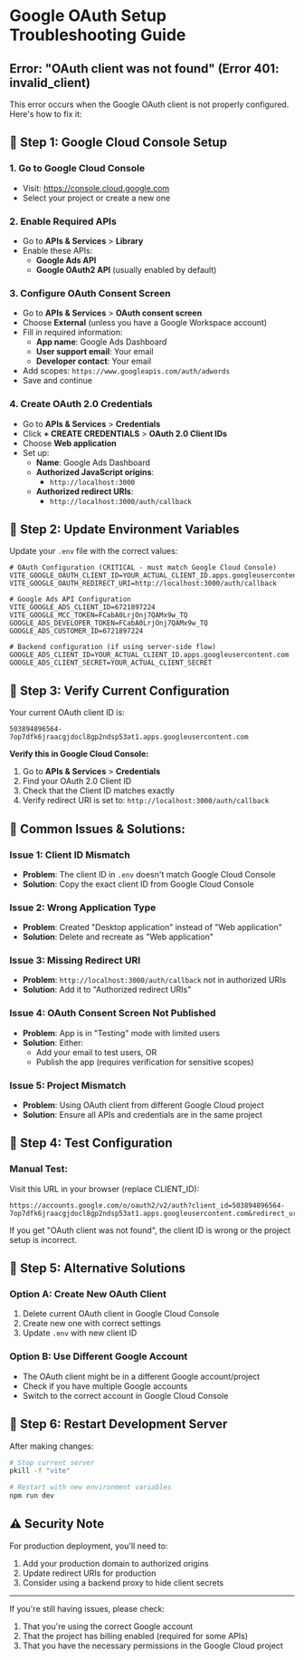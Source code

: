# Google OAuth Setup Troubleshooting Guide

## Error: "OAuth client was not found" (Error 401: invalid_client)

This error occurs when the Google OAuth client is not properly configured. Here's how to fix it:

## 🔧 **Step 1: Google Cloud Console Setup**

### 1. Go to Google Cloud Console
- Visit: https://console.cloud.google.com
- Select your project or create a new one

### 2. Enable Required APIs
- Go to **APIs & Services** > **Library**
- Enable these APIs:
  - **Google Ads API**
  - **Google OAuth2 API** (usually enabled by default)

### 3. Configure OAuth Consent Screen
- Go to **APIs & Services** > **OAuth consent screen**
- Choose **External** (unless you have a Google Workspace account)
- Fill in required information:
  - **App name**: Google Ads Dashboard
  - **User support email**: Your email
  - **Developer contact**: Your email
- Add scopes: `https://www.googleapis.com/auth/adwords`
- Save and continue

### 4. Create OAuth 2.0 Credentials
- Go to **APIs & Services** > **Credentials**
- Click **+ CREATE CREDENTIALS** > **OAuth 2.0 Client IDs**
- Choose **Web application**
- Set up:
  - **Name**: Google Ads Dashboard
  - **Authorized JavaScript origins**: 
    - `http://localhost:3000`
  - **Authorized redirect URIs**:
    - `http://localhost:3000/auth/callback`

## 🔧 **Step 2: Update Environment Variables**

Update your `.env` file with the correct values:

```env
# OAuth Configuration (CRITICAL - must match Google Cloud Console)
VITE_GOOGLE_OAUTH_CLIENT_ID=YOUR_ACTUAL_CLIENT_ID.apps.googleusercontent.com
VITE_GOOGLE_OAUTH_REDIRECT_URI=http://localhost:3000/auth/callback

# Google Ads API Configuration
VITE_GOOGLE_ADS_CLIENT_ID=6721897224
VITE_GOOGLE_MCC_TOKEN=FCabA0LrjOnj7QAMx9w_TQ
GOOGLE_ADS_DEVELOPER_TOKEN=FCabA0LrjOnj7QAMx9w_TQ
GOOGLE_ADS_CUSTOMER_ID=6721897224

# Backend configuration (if using server-side flow)
GOOGLE_ADS_CLIENT_ID=YOUR_ACTUAL_CLIENT_ID.apps.googleusercontent.com
GOOGLE_ADS_CLIENT_SECRET=YOUR_ACTUAL_CLIENT_SECRET
```

## 🔧 **Step 3: Verify Current Configuration**

Your current OAuth client ID is:
```
503894896564-7op7dfk6jraacgjdocl8gp2ndsp53at1.apps.googleusercontent.com
```

**Verify this in Google Cloud Console:**
1. Go to **APIs & Services** > **Credentials**
2. Find your OAuth 2.0 Client ID
3. Check that the Client ID matches exactly
4. Verify redirect URI is set to: `http://localhost:3000/auth/callback`

## 🚨 **Common Issues & Solutions:**

### Issue 1: Client ID Mismatch
- **Problem**: The client ID in `.env` doesn't match Google Cloud Console
- **Solution**: Copy the exact client ID from Google Cloud Console

### Issue 2: Wrong Application Type
- **Problem**: Created "Desktop application" instead of "Web application"
- **Solution**: Delete and recreate as "Web application"

### Issue 3: Missing Redirect URI
- **Problem**: `http://localhost:3000/auth/callback` not in authorized URIs
- **Solution**: Add it to "Authorized redirect URIs"

### Issue 4: OAuth Consent Screen Not Published
- **Problem**: App is in "Testing" mode with limited users
- **Solution**: Either:
  - Add your email to test users, OR
  - Publish the app (requires verification for sensitive scopes)

### Issue 5: Project Mismatch
- **Problem**: Using OAuth client from different Google Cloud project
- **Solution**: Ensure all APIs and credentials are in the same project

## 🔧 **Step 4: Test Configuration**

### Manual Test:
Visit this URL in your browser (replace CLIENT_ID):
```
https://accounts.google.com/o/oauth2/v2/auth?client_id=503894896564-7op7dfk6jraacgjdocl8gp2ndsp53at1.apps.googleusercontent.com&redirect_uri=http://localhost:3000/auth/callback&scope=https://www.googleapis.com/auth/adwords&response_type=code&access_type=offline&prompt=select_account%20consent&include_granted_scopes=true
```

If you get "OAuth client was not found", the client ID is wrong or the project setup is incorrect.

## 🔧 **Step 5: Alternative Solutions**

### Option A: Create New OAuth Client
1. Delete current OAuth client in Google Cloud Console
2. Create new one with correct settings
3. Update `.env` with new client ID

### Option B: Use Different Google Account
- The OAuth client might be in a different Google account/project
- Check if you have multiple Google accounts
- Switch to the correct account in Google Cloud Console

## 🔧 **Step 6: Restart Development Server**

After making changes:
```bash
# Stop current server
pkill -f "vite"

# Restart with new environment variables
npm run dev
```

## ⚠️ **Security Note**

For production deployment, you'll need to:
1. Add your production domain to authorized origins
2. Update redirect URIs for production
3. Consider using a backend proxy to hide client secrets

---

If you're still having issues, please check:
1. That you're using the correct Google account
2. That the project has billing enabled (required for some APIs)
3. That you have the necessary permissions in the Google Cloud project
